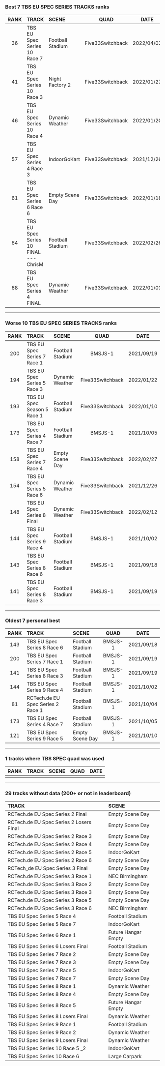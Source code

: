 ### Best 7 TBS EU SPEC SERIES TRACKS ranks
|RANK|TRACK|SCENE|QUAD|DATE|
|:---:|:---|:---|:---:|:---:|
|36|TBS EU Spec Series 10 Race 7|Football Stadium|Five33Switchback|2022/04/03|
|41|TBS EU Spec Series 10 Race 3|Night Factory 2|Five33Switchback|2022/01/27|
|46|TBS EU Spec Series 10 Race 4|Dynamic Weather|Five33Switchback|2022/01/20|
|57|TBS EU Spec Series 4 Race 3|IndoorGoKart|Five33Switchback|2021/12/26|
|61|TBS EU Spec Series 6 Race 6|Empty Scene Day|Five33Switchback|2022/01/18|
|64|TBS EU Spec Series 10 FINAL --- ChrisM|Football Stadium|Five33Switchback|2022/02/26|
|68|TBS EU Spec Series 4 FINAL|Dynamic Weather|Five33Switchback|2022/01/03|
---
### Worse 10 TBS EU SPEC SERIES TRACKS ranks
|RANK|TRACK|SCENE|QUAD|DATE|
|:---:|:---|:---|:---:|:---:|
|200|TBS EU Spec Series 7 Race 1|Football Stadium|BMSJS-1|2021/09/19|
|194|TBS EU Spec Series 5 Race 3|Dynamic Weather|Five33Switchback|2022/01/22|
|193|TBS EU Spec Season 5 Race 1|Football Stadium|Five33Switchback|2022/01/10|
|173|TBS EU Spec Series 4 Race 7|Football Stadium|BMSJS-1|2021/10/05|
|158|TBS EU Spec Series 7 Race 4|Empty Scene Day|Five33Switchback|2022/02/27|
|154|TBS EU Spec Series 5 Race 6|Dynamic Weather|Five33Switchback|2021/12/26|
|148|TBS EU Spec Series 8 Final|Dynamic Weather|Five33Switchback|2022/02/12|
|144|TBS EU Spec Series 9 Race 4|Football Stadium|BMSJS-1|2021/10/02|
|143|TBS EU Spec Series 8 Race 6|Football Stadium|BMSJS-1|2021/09/18|
|141|TBS EU Spec Series 8 Race 3|Football Stadium|BMSJS-1|2021/09/19|
---
### Oldest 7 personal best
|RANK|TRACK|SCENE|QUAD|DATE|
|:---:|:---|:---|:---:|:---:|
|143|TBS EU Spec Series 8 Race 6|Football Stadium|BMSJS-1|2021/09/18|
|200|TBS EU Spec Series 7 Race 1|Football Stadium|BMSJS-1|2021/09/19|
|141|TBS EU Spec Series 8 Race 3|Football Stadium|BMSJS-1|2021/09/19|
|144|TBS EU Spec Series 9 Race 4|Football Stadium|BMSJS-1|2021/10/02|
|81|RCTech.de EU Spec Series 2 Race 1|Football Stadium|BMSJS-1|2021/10/04|
|173|TBS EU Spec Series 4 Race 7|Football Stadium|BMSJS-1|2021/10/05|
|121|TBS EU Spec Series 9 Race 5|Empty Scene Day|BMSJS-1|2021/10/10|
---
### 1 tracks where TBS SPEC quad was used
|RANK|TRACK|SCENE|QUAD|DATE|
|:---:|:---|:---|:---:|:---:|
||||||
---
### 29 tracks without data (200+ or not in leaderboard)
|TRACK|SCENE|
|:---|:---|
|RCTech.de EU Spec Series 2 Final|Empty Scene Day|
|RCTech.de EU Spec Series 2 Losers FInal|Empty Scene Day|
|RCTech.de EU Spec Series 2 Race 3|Empty Scene Day|
|RCTech.de EU Spec Series 2 Race 4|Empty Scene Day|
|RCTech.de EU Spec Series 2 Race 5|IndoorGoKart|
|RCTech.de EU Spec Series 2 Race 6|Empty Scene Day|
|RCTech_de EU Spec Series 3 Final|Empty Scene Day|
|RCTech.de EU Spec Series 3 Race 1|NEC Birmingham|
|RCTech.de EU Spec Series 3 Race 2|Empty Scene Day|
|RCTech.de EU Spec Series 3 Race 3|Empty Scene Day|
|RCTech.de EU Spec Series 3 Race 5|Empty Scene Day|
|RCTech.de EU Spec Series 3 Race 6|NEC Birmingham|
|TBS EU Spec Series 5 Race 4|Football Stadium|
|TBS EU Spec Series 5 Race 7|IndoorGoKart|
|TBS EU Spec Series 6 Race 1|Future Hangar Empty|
|TBS EU Spec Series 6 Losers Final|Football Stadium|
|TBS EU Spec Series 7 Race 2|Empty Scene Day|
|TBS EU Spec Series 7 Race 3|Empty Scene Day|
|TBS EU Spec Series 7 Race 5|IndoorGoKart|
|TBS EU Spec Series 7 Race 7|Empty Scene Day|
|TBS EU Spec Series 8 Race 1|Dynamic Weather|
|TBS EU Spec Series 8 Race 4|Empty Scene Day|
|TBS EU Spec Series 8 Race 5|Future Hangar Empty|
|TBS EU Spec Series 8 Losers Final|Dynamic Weather|
|TBS EU Spec Series 9 Race 1|Football Stadium|
|TBS EU Spec Series 9 Race 2|Dynamic Weather|
|TBS EU Spec Series 9 Losers Final|Dynamic Weather|
|TBS EU Spec Series 10 Race 5 _2|IndoorGoKart|
|TBS EU Spec Series 10 Race 6|Large Carpark|
